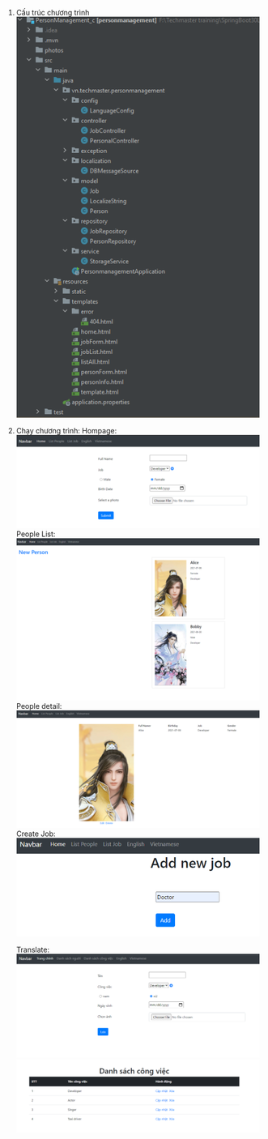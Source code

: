 1. Cấu trúc chương trình
 ![img_8.png](img_8.png)
   
2. Chạy chương trình:
    Hompage:
        ![img_1.png](img_1.png)
    People List:
        ![img_2.png](img_2.png)
    People detail:
        ![img_3.png](img_3.png)
    Create Job:
        ![img_5.png](img_5.png)
   
    Translate:
        ![img_6.png](img_6.png)
        ![img_7.png](img_7.png)
        
        
        
   
